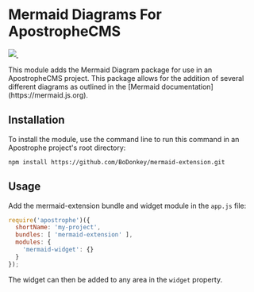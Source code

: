 <h1>Mermaid Diagrams For ApostropheCMS</h1>
  <p>
    <a aria-label="Apostrophe logo" href="https://v3.docs.apostrophecms.org">
      <img src="https://img.shields.io/badge/MADE%20FOR%20Apostrophe%203-000000.svg?style=for-the-badge&logo=Apostrophe&labelColor=6516dd">
    </a>
    <a aria-label="License" href="https://github.com/apostrophecms/module-template/blob/main/LICENSE.md">
      <img alt="" src="https://img.shields.io/static/v1?style=for-the-badge&labelColor=000000&label=License&message=MIT&color=3DA639">
    </a>
  </p>
This module adds the Mermaid Diagram package for use in an ApostropheCMS project. This package allows for the addition of several different diagrams as outlined in the [Mermaid documentation](https://mermaid.js.org).

## Installation

To install the module, use the command line to run this command in an Apostrophe project's root directory:

```
npm install https://github.com/BoDonkey/mermaid-extension.git
```

## Usage

Add the mermaid-extension bundle and widget module in the `app.js` file:

```javascript
require('apostrophe')({
  shortName: 'my-project',
  bundles: [ 'mermaid-extension' ],
  modules: {
    'mermaid-widget': {}
  }
});
```

The widget can then be added to any area in the `widget` property.
